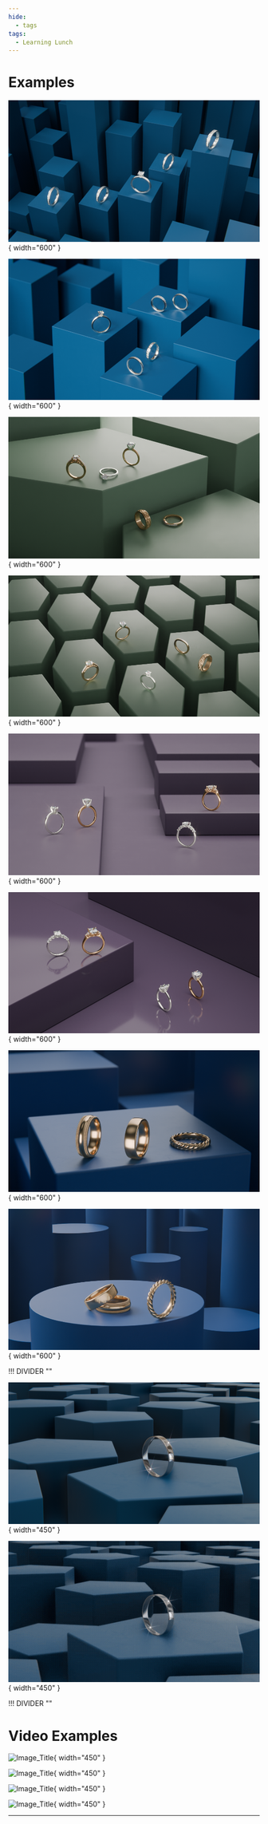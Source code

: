 ```yaml
---
hide:
  - tags
tags:
  - Learning Lunch
---
```


# **Examples**


<div class="grid" markdown>

![Scene_001B](./media/renders/Scene_001B.png){ width="600" }

![Scene_001](./media/renders/Scene_001.png){ width="600" }

![Scene_002](./media/renders/Scene_002.png){ width="600" }

![Scene_002B](./media/renders/Scene_002B.png){ width="600" }

![Scene_003B](./media/renders/Scene_003B.png){ width="600" }

![Scene_003](./media/renders/Scene_003.png){ width="600" }

![Scene_004](./media/renders/Scene_004.png){ width="600" }

![Scene_004B](./media/renders/Scene_004B.png){ width="600" }

</div>


!!! DIVIDER ""


<div class="grid" markdown>

![Scene_007](./media/renders/Scene_007.png){ width="450" }

![Scene_007-gif](./media/video/Scene_007.gif){ width="450" }

</div>


!!! DIVIDER ""


# **Video Examples**

<div class="grid" markdown>

![Image_Title](./media/video/Ring_Design_Glitch.gif){ width="450" }

![Image_Title](./media/video/Ring_Scan_Reveal.gif){ width="450" }

![Image_Title](./media/video/Ring_Flair.gif){ width="450" }

![Image_Title](./media/video/Plexus_Flower.gif){ width="450" }

</div>


---
